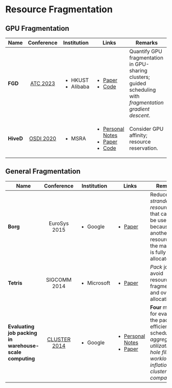 # Resource Fragmentation

## GPU Fragmentation

| Name      |                      Conference                     | Institution                             | Links                                                                                                                                                                                                                                                             | Remarks                                                                                                      |
| --------- | :-------------------------------------------------: | --------------------------------------- | ----------------------------------------------------------------------------------------------------------------------------------------------------------------------------------------------------------------------------------------------------------------- | ------------------------------------------------------------------------------------------------------------ |
| **FGD**   |  [ATC 2023](../reading-notes/conference/atc-2023/)  | <ul><li>HKUST</li><li>Alibaba</li></ul> | <ul><li><a href="https://www.usenix.org/conference/atc23/presentation/weng">Paper</a></li><li><a href="https://github.com/hkust-adsl/kubernetes-scheduler-simulator">Code</a></li></ul>                                                                           | Quantify GPU fragmentation in GPU-sharing clusters; guided scheduling with _fragmentation gradient descent_. |
| **HiveD** | [OSDI 2020](../reading-notes/conference/osdi-2020/) | <ul><li>MSRA</li></ul>                  | <ul><li><a href="../reading-notes/conference/osdi-2020/hived.md">Personal Notes</a></li><li><a href="https://www.usenix.org/conference/osdi20/presentation/zhao-hanyu">Paper</a></li><li><a href="https://github.com/microsoft/hivedscheduler">Code</a></li></ul> | Consider GPU affinity; resource reservation.                                                                 |

## General Fragmentation

<table data-full-width="false"><thead><tr><th width="171">Name</th><th align="center">Conference</th><th>Institution</th><th width="135">Links</th><th>Remarks</th></tr></thead><tbody><tr><td><strong>Borg</strong></td><td align="center">EuroSys 2015</td><td><ul><li>Google</li></ul></td><td><ul><li><a href="https://dl.acm.org/doi/10.1145/2741948.2741964">Paper</a></li></ul></td><td>Reduce <em>stranded resources</em> that cannot be used because another resource on the machine is fully allocated.</td></tr><tr><td><strong>Tetris</strong></td><td align="center">SIGCOMM 2014</td><td><ul><li>Microsoft</li></ul></td><td><ul><li><a href="https://dl.acm.org/doi/10.1145/2619239.2626334">Paper</a></li></ul></td><td><em>Pack</em> jobs to avoid resource fragmentation and over-allocation.</td></tr><tr><td><strong>Evaluating job packing in warehouse-scale computing</strong></td><td align="center"><a href="../reading-notes/conference/CLUSTER-2014/">CLUSTER 2014</a></td><td><ul><li>Google</li></ul></td><td><ul><li><a href="../reading-notes/conference/cluster-2014/evaluating-job-packing.md">Personal Notes</a></li><li><a href="https://static.googleusercontent.com/media/research.google.com/en/pubs/archive/43103.pdf">Paper</a></li></ul></td><td><strong>Four</strong> metrics for evaluating the packing efficiency of schedulers: <em>aggregate utilization</em>, <em>hole filling</em>, <em>workload inflation</em>, <em>cluster compaction</em>.</td></tr></tbody></table>
